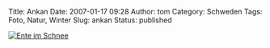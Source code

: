 Title: Ankan
Date: 2007-01-17 09:28
Author: tom
Category: Schweden
Tags: Foto, Natur, Winter
Slug: ankan
Status: published

[![Ente im
Schnee](http://www.fiket.de/pic/ankan_s.jpg "Ente im Schnee")](http://www.fiket.de/pic/ankan_l.jpg)


